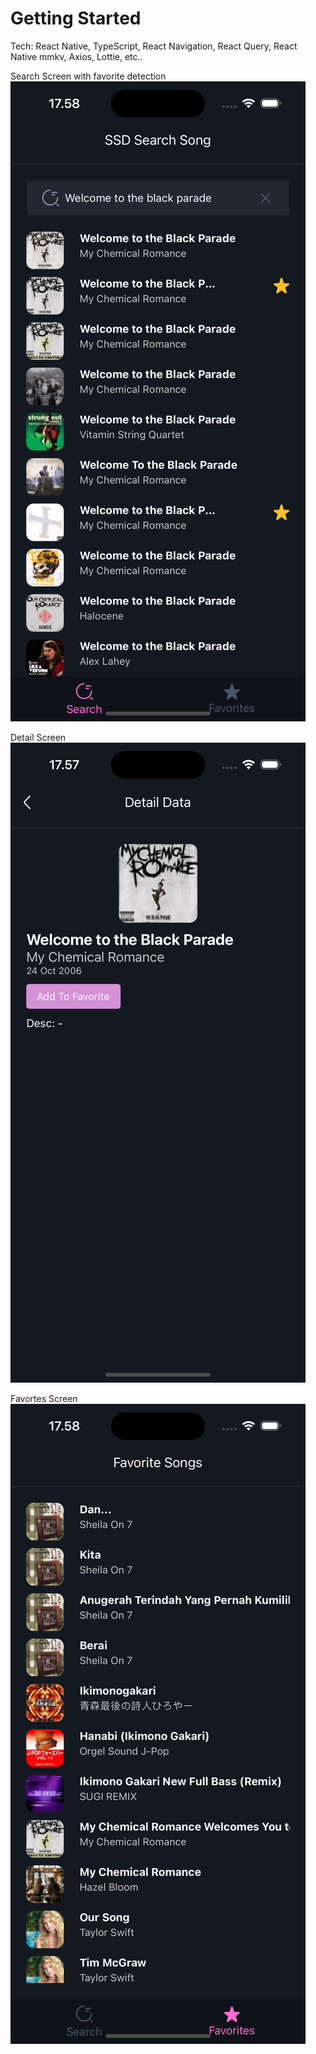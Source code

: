 # Getting Started

Tech: React Native, TypeScript, React Navigation, React Query, React Native mmkv, Axios, Lottie, etc..

Search Screen with favorite detection
![alt text](simulator_screenshot_A9F1F178-0253-4486-929C-11A17C7B0D1E.png)

Detail Screen
![alt text](simulator_screenshot_9415D647-FF7A-4E78-B658-6425AEAC41C5.png)

Favortes Screen
![alt text](simulator_screenshot_ACBA0097-F265-4A20-9926-D76A19553081.png)
